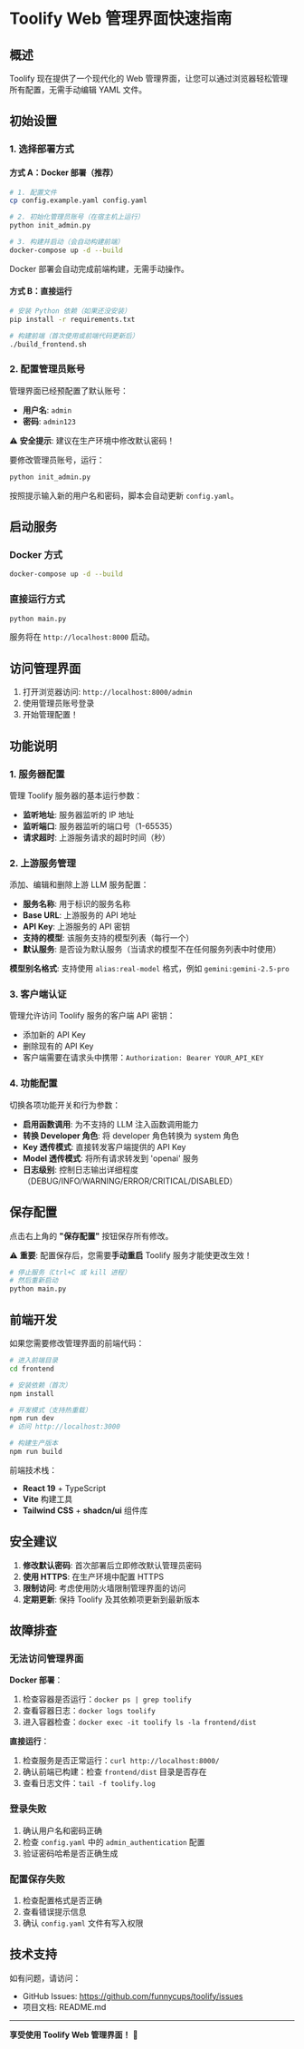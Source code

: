 # Toolify Web 管理界面快速指南

## 概述

Toolify 现在提供了一个现代化的 Web 管理界面，让您可以通过浏览器轻松管理所有配置，无需手动编辑 YAML 文件。

## 初始设置

### 1. 选择部署方式

#### 方式 A：Docker 部署（推荐）

```bash
# 1. 配置文件
cp config.example.yaml config.yaml

# 2. 初始化管理员账号（在宿主机上运行）
python init_admin.py

# 3. 构建并启动（会自动构建前端）
docker-compose up -d --build
```

Docker 部署会自动完成前端构建，无需手动操作。

#### 方式 B：直接运行

```bash
# 安装 Python 依赖（如果还没安装）
pip install -r requirements.txt

# 构建前端（首次使用或前端代码更新后）
./build_frontend.sh
```

### 2. 配置管理员账号

管理界面已经预配置了默认账号：

- **用户名**: `admin`
- **密码**: `admin123`

⚠️ **安全提示**: 建议在生产环境中修改默认密码！

要修改管理员账号，运行：

```bash
python init_admin.py
```

按照提示输入新的用户名和密码，脚本会自动更新 `config.yaml`。

## 启动服务

### Docker 方式

```bash
docker-compose up -d --build
```

### 直接运行方式

```bash
python main.py
```

服务将在 `http://localhost:8000` 启动。

## 访问管理界面

1. 打开浏览器访问: `http://localhost:8000/admin`
2. 使用管理员账号登录
3. 开始管理配置！

## 功能说明

### 1. 服务器配置

管理 Toolify 服务器的基本运行参数：

- **监听地址**: 服务器监听的 IP 地址
- **监听端口**: 服务器监听的端口号（1-65535）
- **请求超时**: 上游服务请求的超时时间（秒）

### 2. 上游服务管理

添加、编辑和删除上游 LLM 服务配置：

- **服务名称**: 用于标识的服务名称
- **Base URL**: 上游服务的 API 地址
- **API Key**: 上游服务的 API 密钥
- **支持的模型**: 该服务支持的模型列表（每行一个）
- **默认服务**: 是否设为默认服务（当请求的模型不在任何服务列表中时使用）

**模型别名格式**: 支持使用 `alias:real-model` 格式，例如 `gemini:gemini-2.5-pro`

### 3. 客户端认证

管理允许访问 Toolify 服务的客户端 API 密钥：

- 添加新的 API Key
- 删除现有的 API Key
- 客户端需要在请求头中携带：`Authorization: Bearer YOUR_API_KEY`

### 4. 功能配置

切换各项功能开关和行为参数：

- **启用函数调用**: 为不支持的 LLM 注入函数调用能力
- **转换 Developer 角色**: 将 developer 角色转换为 system 角色
- **Key 透传模式**: 直接转发客户端提供的 API Key
- **Model 透传模式**: 将所有请求转发到 'openai' 服务
- **日志级别**: 控制日志输出详细程度（DEBUG/INFO/WARNING/ERROR/CRITICAL/DISABLED）

## 保存配置

点击右上角的 **"保存配置"** 按钮保存所有修改。

⚠️ **重要**: 配置保存后，您需要**手动重启** Toolify 服务才能使更改生效！

```bash
# 停止服务（Ctrl+C 或 kill 进程）
# 然后重新启动
python main.py
```

## 前端开发

如果您需要修改管理界面的前端代码：

```bash
# 进入前端目录
cd frontend

# 安装依赖（首次）
npm install

# 开发模式（支持热重载）
npm run dev
# 访问 http://localhost:3000

# 构建生产版本
npm run build
```

前端技术栈：
- **React 19** + TypeScript
- **Vite** 构建工具
- **Tailwind CSS** + **shadcn/ui** 组件库

## 安全建议

1. **修改默认密码**: 首次部署后立即修改默认管理员密码
2. **使用 HTTPS**: 在生产环境中配置 HTTPS
3. **限制访问**: 考虑使用防火墙限制管理界面的访问
4. **定期更新**: 保持 Toolify 及其依赖项更新到最新版本

## 故障排查

### 无法访问管理界面

**Docker 部署**：
1. 检查容器是否运行：`docker ps | grep toolify`
2. 查看容器日志：`docker logs toolify`
3. 进入容器检查：`docker exec -it toolify ls -la frontend/dist`

**直接运行**：
1. 检查服务是否正常运行：`curl http://localhost:8000/`
2. 确认前端已构建：检查 `frontend/dist` 目录是否存在
3. 查看日志文件：`tail -f toolify.log`

### 登录失败

1. 确认用户名和密码正确
2. 检查 `config.yaml` 中的 `admin_authentication` 配置
3. 验证密码哈希是否正确生成

### 配置保存失败

1. 检查配置格式是否正确
2. 查看错误提示信息
3. 确认 `config.yaml` 文件有写入权限

## 技术支持

如有问题，请访问：
- GitHub Issues: https://github.com/funnycups/toolify/issues
- 项目文档: README.md

---

**享受使用 Toolify Web 管理界面！** 🎉

